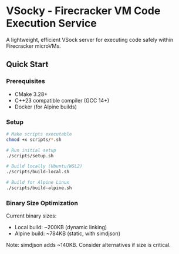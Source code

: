 # VSocky - Firecracker VM Code Execution Service

A lightweight, efficient VSock server for executing code safely within Firecracker microVMs.

## Quick Start

### Prerequisites

- CMake 3.28+
- C++23 compatible compiler (GCC 14+)
- Docker (for Alpine builds)

### Setup

```bash
# Make scripts executable
chmod +x scripts/*.sh

# Run initial setup
./scripts/setup.sh

# Build locally (Ubuntu/WSL2)
./scripts/build-local.sh

# Build for Alpine Linux
./scripts/build-alpine.sh
```

### Binary Size Optimization

Current binary sizes:
- Local build: ~200KB (dynamic linking)
- Alpine build: ~784KB (static, with simdjson)

Note: simdjson adds ~140KB. Consider alternatives if size is critical.